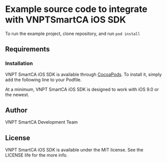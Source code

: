 # Example source code to integrate with VNPTSmartCA iOS SDK

To run the example project, clone repository, and run `pod install`

## Requirements

### Installation

VNPT SmartCA iOS SDK is available through [CocoaPods](https://cocoapods.org/). To install it, simply add the following line to your Podfile.

At a minimum, VNPT SmartCA iOS SDK is designed to work with iOS 9.0 or the newest.

## Author

VNPT SmartCA Development Team

## License

VNPT SmartCA iOS SDK is available under the MIT license. See the LICENSE life for the more info.

